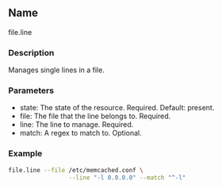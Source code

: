 ## Name

file.line

### Description

Manages single lines in a file.

### Parameters

* state: The state of the resource. Required. Default: present.
* file: The file that the line belongs to. Required.
* line: The line to manage. Required.
* match: A regex to match to. Optional.

### Example

```bash
file.line --file /etc/memcached.conf \
                 --line "-l 0.0.0.0" --match "^-l"
```

